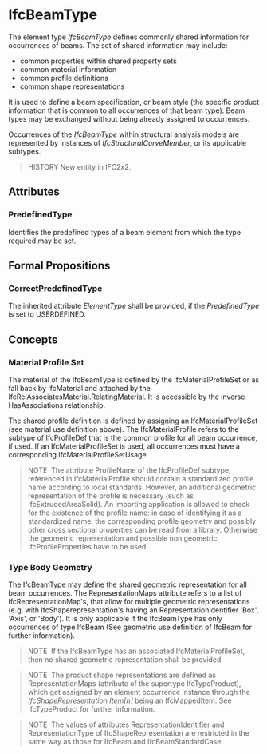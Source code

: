 # IfcBeamType

The element type _IfcBeamType_ defines commonly shared information for occurrences of beams. The set of shared information may include:

* common properties within shared property sets
* common material information
* common profile definitions
* common shape representations

It is used to define a beam specification, or beam style (the specific product information that is common to all occurrences of that beam type). Beam types may be exchanged without being already assigned to occurrences.

Occurrences of the _IfcBeamType_ within structural analysis models are represented by instances of _IfcStructuralCurveMember_, or its applicable subtypes.

> HISTORY  New entity in IFC2x2.

## Attributes

### PredefinedType
Identifies the predefined types of a beam element from which the type required may be set.

## Formal Propositions

### CorrectPredefinedType
The inherited attribute _ElementType_ shall be provided, if the _PredefinedType_ is set to USERDEFINED.

## Concepts

### Material Profile Set

The material of the IfcBeamType is defined by the IfcMaterialProfileSet or as fall back by IfcMaterial and attached by the IfcRelAssociatesMaterial.RelatingMaterial. It is accessible by the inverse HasAssociations relationship.

The shared profile definition is defined by assigning an IfcMaterialProfileSet (see material use definition above). The IfcMaterialProfile refers to the subtype of IfcProfileDef that is the common profile for all beam occurrence, if used. If an IfcMaterialProfileSet is used, all occurrences must have a corresponding IfcMaterialProfileSetUsage.

> NOTE  The attribute ProfileName of the IfcProfileDef subtype, referenced in IfcMaterialProfile should contain a standardized profile name according to local standards. However, an additional geometric representation of the profile is necessary (such as IfcExtrudedAreaSolid). An importing application is allowed to check for the existence of the profile name: in case of identifying it as a standardized name, the corresponding profile geometry and possibly other cross sectional properties can be read from a library. Otherwise the geometric representation and possible non geometric IfcProfileProperties have to be used.

### Type Body Geometry

The IfcBeamType may define the shared geometric representation for all beam occurrences. The RepresentationMaps attribute refers to a list of IfcRepresentationMap's, that allow for multiple geometric representations (e.g. with IfcShaperepresentation's having an RepresentationIdentifier 'Box', 'Axis', or 'Body'). It is only applicable if the IfcBeamType has only occurrences of type IfcBeam (See geometric use definition of IfcBeam for further information).

> NOTE&nbsp; If the IfcBeamType has an associated IfcMaterialProfileSet, then no shared geometric representation shall be provided.

> NOTE&nbsp; The product shape representations are defined as RepresentationMaps (attribute of the supertype IfcTypeProduct), which get assigned by an element occurrence instance through the _IfcShapeRepresentation.Item[n]_ being an IfcMappedItem. See IfcTypeProduct for further information.

> NOTE&nbsp; The values of attributes RepresentationIdentifier and RepresentationType of IfcShapeRepresentation are restricted in the same way as those for IfcBeam and IfcBeamStandardCase

